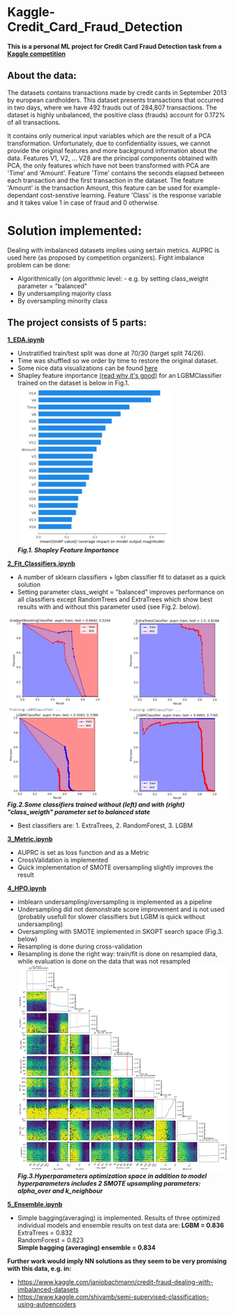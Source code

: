 # Kaggle-Credit_Card_Fraud_Detection
**This is a personal ML project for Credit Card Fraud Detection task from a [Kaggle competition](https://www.kaggle.com/mlg-ulb/creditcardfraud)**  

## About the data:
The datasets contains transactions made by credit cards in September 2013 by european cardholders.
This dataset presents transactions that occurred in two days, where we have 492 frauds out of 284,807 transactions. The dataset is highly unbalanced, the positive class (frauds) account for 0.172% of all transactions.

It contains only numerical input variables which are the result of a PCA transformation. Unfortunately, due to confidentiality issues, we cannot provide the original features and more background information about the data. Features V1, V2, … V28 are the principal components obtained with PCA, the only features which have not been transformed with PCA are 'Time' and 'Amount'. Feature 'Time' contains the seconds elapsed between each transaction and the first transaction in the dataset. The feature 'Amount' is the transaction Amount, this feature can be used for example-dependant cost-senstive learning. Feature 'Class' is the response variable and it takes value 1 in case of fraud and 0 otherwise.

# Solution implemented:
Dealing with imbalanced datasets implies using sertain metrics. AUPRC is used here (as proposed by competition organizers). Fight imbalance problem can be done: 
- Algorithmically (on algorithmic level: - e.g. by setting class_weight parameter = "balanced"
- By undersampling majority class
- By oversampling minority class


## The project consists of 5 parts:
**[1_EDA.ipynb](https://github.com/EvgenyDyshlyuk/Kaggle_Credit_Card_Fraud_Detection/blob/master/1_EDA.ipynb)**

- Unstratified train/test split was done at 70/30 (target split 74/26).
- Time was shuffled so we order by time to restore the original dataset.
- Some nice data visualizations can be found [here](https://www.kaggle.com/janiobachmann/credit-fraud-dealing-with-imbalanced-datasets)
- Shapley feature importance [(read why it's good)](https://papers.nips.cc/paper/7062-a-unified-approach-to-interpreting-model-predictions.pdf) for an LGBMClassifier trained on the dataset is below in Fig.1.  
![Shap](https://github.com/EvgenyDyshlyuk/Kaggle_Credit_Card_Fraud_Detection/blob/master/figures/SHAP.png)  
***Fig.1. Shapley Feature Importance***

**[2_Fit_Classifiers.ipynb](https://github.com/EvgenyDyshlyuk/Kaggle_Credit_Card_Fraud_Detection/blob/master/2_Fit_Classifiers.ipynb)**
- A number of sklearn classifiers + lgbm classifier fit to dataset as a quick solution
- Setting parameter class_weight = "balanced" improves performance on all classifiers except RandomTrees and ExtraTrees which show best results with and without this parameter used (see Fig.2. below).


![Class_weight](https://github.com/EvgenyDyshlyuk/Kaggle_Credit_Card_Fraud_Detection/blob/master/figures/Class_weight.png)   
***Fig.2.Some classifiers trained without (left) and with (right) "class_weigth" parameter set to balanced state***  
- Best classifiers are: 1. ExtraTrees, 2. RandomForest, 3. LGBM

**[3_Metric.ipynb](https://github.com/EvgenyDyshlyuk/Kaggle_Credit_Card_Fraud_Detection/blob/master/3_Metric.ipynb)**
- AUPRC is set as loss function and as a Metric
- CrossValidation is implemented
- Quick implementation of SMOTE oversampling slightly improves the result

**[4_HPO.ipynb](https://github.com/EvgenyDyshlyuk/Kaggle_Credit_Card_Fraud_Detection/blob/master/4_HPO.ipynb)**
- imblearn undersampling/oversampling is implemented as a pipeline
- Undersampling did not demonstrate score improvement and is not used (probably usefull for slower classifiers but LGBM is quick without undersampling)
- Oversampling with SMOTE implemented in SKOPT search space (Fig.3. below)
- Resampling is done during cross-validation
- Resampling is done the right way: train/fit is done on resampled data, while evaluation is done on the data that was not resampled 
![HPO](https://github.com/EvgenyDyshlyuk/Kaggle_Credit_Card_Fraud_Detection/blob/master/figures/HPO.png)   
***Fig.3.Hyperparameters optimization space in addition to model hyperparameters includes 2 SMOTE upsampling parameters: alpha_over and k_neighbour***

**[5_Ensemble.ipynb](https://github.com/EvgenyDyshlyuk/Kaggle_Credit_Card_Fraud_Detection/blob/master/5_Ensemble.ipynb)**
- Simple bagging(averaging) is implemented. Results of three optimized individual models and ensemble results on test data are:
**LGBM = 0.836** 
ExtraTrees = 0.832  
RandomForest = 0.823  
**Simple bagging (averaging) ensemble = 0.834**  


**Further work would imply NN solutions as they seem to be very promising with this data, e.g. in:**
- https://www.kaggle.com/janiobachmann/credit-fraud-dealing-with-imbalanced-datasets
- https://www.kaggle.com/shivamb/semi-supervised-classification-using-autoencoders
